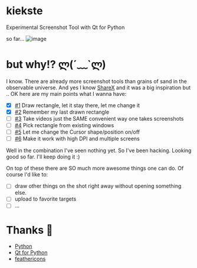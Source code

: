 # kiekste
Experimental Screenshot Tool with Qt for Python

so far... 
![image](https://user-images.githubusercontent.com/218956/136112258-f6e183a9-34f5-4342-b4ff-0bb89864b4c8.png)

# but why!? ლ(´﹏`ლ)
I know. There are already more screenshot tools than grains of sand in the observable universe. And yes I know [ShareX](https://github.com/ShareX/ShareX) and it was a big inspiration but .. OK here are my main points what I wanna have:

- [x] [#1](https://github.com/ewerybody/kiekste/issues/1) Draw rectangle, let it stay there, let me change it
- [x] [#2](https://github.com/ewerybody/kiekste/issues/2) Remember my last drawn rectangle
- [ ] [#3](https://github.com/ewerybody/kiekste/issues/3) Take videos just the SAME convenient way one takes screenshots
- [ ] [#4](https://github.com/ewerybody/kiekste/issues/4) Pick rectangle from existing windows
- [ ] [#5](https://github.com/ewerybody/kiekste/issues/5) Let me change the Cursor shape/position on/off
- [ ] [#6](https://github.com/ewerybody/kiekste/issues/6) Make it work with high DPI and multiple screens

Well in the combination I've seen nothing yet. So I've been hacking. Looking good so far. I'll keep doing it :)

On top of these there are SO much more awesome things one can do. Of course I'd like to:
- [ ] draw other things on the shot right away without opening something else.
- [ ] upload to favorite targets
- [ ] ...

# Thanks 🙏
* [Python](https://github.com/python)
* [Qt for Python](https://doc.qt.io/qtforpython)
* [feathericons](https://github.com/feathericons/feather)
